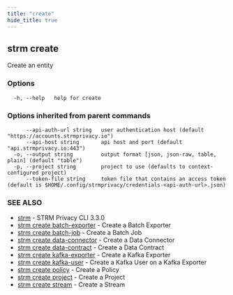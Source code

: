 ```yaml
---
title: "create"
hide_title: true
---
```

## strm create

Create an entity

### Options

```
  -h, --help   help for create
```

### Options inherited from parent commands

```
      --api-auth-url string   user authentication host (default "https://accounts.strmprivacy.io")
      --api-host string       api host and port (default "api.strmprivacy.io:443")
  -o, --output string         output format [json, json-raw, table, plain] (default "table")
  -p, --project string        project to use (defaults to context-configured project)
      --token-file string     token file that contains an access token (default is $HOME/.config/strmprivacy/credentials-<api-auth-url>.json)
```

### SEE ALSO

* [strm](docs/04-reference/01-cli-reference/strm/index.md)	 - STRM Privacy CLI 3.3.0
* [strm create batch-exporter](docs/04-reference/01-cli-reference/strm/create/batch-exporter.md)	 - Create a Batch Exporter
* [strm create batch-job](docs/04-reference/01-cli-reference/strm/create/batch-job.md)	 - Create a Batch Job
* [strm create data-connector](docs/04-reference/01-cli-reference/strm/create/data-connector/index.md)	 - Create a Data Connector
* [strm create data-contract](docs/04-reference/01-cli-reference/strm/create/data-contract.md)	 - Create a Data Contract
* [strm create kafka-exporter](docs/04-reference/01-cli-reference/strm/create/kafka-exporter.md)	 - Create a Kafka Exporter
* [strm create kafka-user](docs/04-reference/01-cli-reference/strm/create/kafka-user.md)	 - Create a Kafka User on a Kafka Exporter
* [strm create policy](docs/04-reference/01-cli-reference/strm/create/policy.md)	 - Create a Policy
* [strm create project](docs/04-reference/01-cli-reference/strm/create/project.md)	 - Create a Project
* [strm create stream](docs/04-reference/01-cli-reference/strm/create/stream.md)	 - Create a Stream

